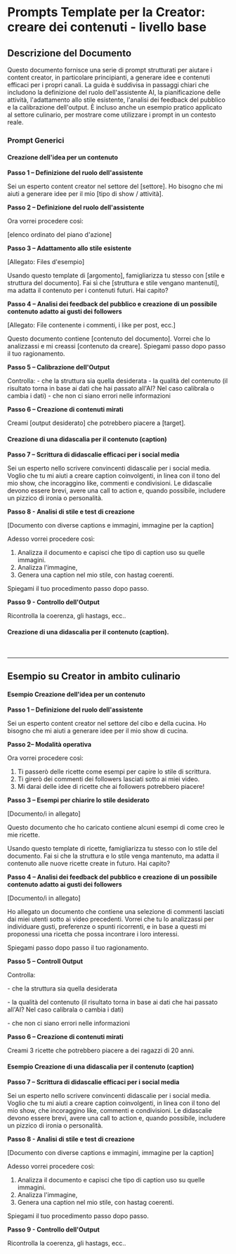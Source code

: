 # Prompts Template per la Creator: creare dei contenuti - livello base

## Descrizione del Documento

Questo documento fornisce una serie di prompt strutturati per aiutare i content creator, in particolare principianti, a generare idee e contenuti efficaci per i propri canali. La guida è suddivisa in passaggi chiari che includono la definizione del ruolo dell'assistente AI, la pianificazione delle attività, l'adattamento allo stile esistente, l'analisi dei feedback del pubblico e la calibrazione dell'output. È incluso anche un esempio pratico applicato al settore culinario, per mostrare come utilizzare i prompt in un contesto reale.

### Prompt Generici

#### Creazione dell'idea per un contenuto

**Passo 1 – Definizione del ruolo dell'assistente**

Sei un esperto content creator nel settore del [settore]. Ho bisogno che mi aiuti a generare idee per il mio [tipo di show / attività].

**Passo 2 – Definizione del ruolo dell'assistente**

Ora vorrei procedere così:

[elenco ordinato del piano d'azione]

**Passo 3 – Adattamento allo stile esistente**

[Allegato: Files d'esempio]

Usando questo template di [argomento], famigliarizza tu stesso con [stile e struttura del documento]. Fai sì che [struttura e stile vengano mantenuti], ma adatta il contenuto per i contenuti futuri. Hai capito?


**Passo 4 – Analisi dei feedback del pubblico e creazione di un possibile contenuto adatto ai gusti dei followers**

[Allegato: File contenente i commenti, i like per post, ecc.]

Questo documento contiene [contenuto del documento]. Vorrei che lo analizzassi e mi creassi [contenuto da creare].
Spiegami passo dopo passo il tuo ragionamento.

**Passo 5 – Calibrazione dell'Output**

Controlla:
    - che la struttura sia quella desiderata
    - la qualità del contenuto (il risultato torna in base ai dati che hai passato all'AI? Nel caso calibrala o cambia i dati)
    - che non ci siano errori nelle informazioni

**Passo 6 – Creazione di contenuti mirati**

Creami [output desiderato] che potrebbero piacere a [target].

#### Creazione di una didascalia per il contenuto (caption)

**Passo 7 – Scrittura di didascalie efficaci per i social media**

Sei un esperto nello scrivere convincenti didascalie per i social media. Voglio che tu mi aiuti a creare caption coinvolgenti, in linea con il tono del mio show, che incoraggino like, commenti e condivisioni.
Le didascalie devono essere brevi, avere una call to action e, quando possibile, includere un pizzico di ironia o personalità.

**Passo 8 - Analisi di stile e test di creazione**

[Documento con diverse captions e immagini, immagine per la caption]

Adesso vorrei procedere così:

1. Analizza il documento e capisci che tipo di caption uso su quelle immagini.
2. Analizza l'immagine,
3. Genera una caption nel mio stile, con hastag coerenti.

Spiegami il tuo procedimento passo dopo passo.

**Passo 9 - Controllo dell'Output**

Ricontrolla la coerenza, gli hastags, ecc..

#### Creazione di una didascalia per il contenuto (caption). 

<br>

----
## Esempio su Creator in ambito culinario

#### Esempio Creazione dell'idea per un contenuto

**Passo 1 – Definizione del ruolo dell'assistente**

Sei un esperto content creator nel settore del cibo e della cucina. Ho bisogno che mi aiuti a generare idee per il mio show di cucina.

**Passo 2– Modalità operativa**

Ora vorrei procedere così:

1. Ti passerò delle ricette come esempi per capire lo stile di scrittura.
2. Ti girerò dei commenti dei followers lasciati sotto ai miei video.
3. Mi darai delle idee di ricette che ai followers potrebbero piacere!

**Passo 3 – Esempi per chiarire lo stile desiderato**

[Documento/i in allegato]

Questo documento che ho caricato contiene alcuni esempi di come creo le mie ricette.

Usando questo template di ricette, famigliarizza tu stesso con lo stile del documento. Fai si che la struttura e lo stile venga mantenuto, ma adatta il contenuto alle nuove ricette create in futuro. Hai capito?

**Passo 4 – Analisi dei feedback del pubblico e creazione di un possibile contenuto adatto ai gusti dei followers**

[Documento/i in allegato]

Ho allegato un documento che contiene una selezione di commenti lasciati dai miei utenti sotto ai video precedenti. Vorrei che tu lo analizzassi per individuare gusti, preferenze o spunti ricorrenti, e in base a questi mi proponessi una ricetta che possa incontrare i loro interessi.

Spiegami passo dopo passo il tuo ragionamento.

**Passo 5 – Controll Output**

Controlla:

&#x20;\- che la struttura sia quella desiderata

&#x20;\- la qualità del contenuto (il risultato torna in base ai dati che hai passato all'AI? Nel caso calibrala o cambia i dati)

&#x20;\- che non ci siano errori nelle informazioni


**Passo 6 – Creazione di contenuti mirati**

Creami 3 ricette che potrebbero piacere a dei ragazzi di 20 anni.


#### Esempio Creazione di una didascalia per il contenuto (caption)


**Passo 7 – Scrittura di didascalie efficaci per i social media**

Sei un esperto nello scrivere convincenti didascalie per i social media. Voglio che tu mi aiuti a creare caption coinvolgenti, in linea con il tono del mio show, che incoraggino like, commenti e condivisioni.
Le didascalie devono essere brevi, avere una call to action e, quando possibile, includere un pizzico di ironia o personalità.

**Passo 8 - Analisi di stile e test di creazione**

[Documento con diverse captions e immagini, immagine per la caption]

Adesso vorrei procedere così:

1. Analizza il documento e capisci che tipo di caption uso su quelle immagini.
2. Analizza l'immagine,
3. Genera una caption nel mio stile, con hastag coerenti.

Spiegami il tuo procedimento passo dopo passo.

**Passo 9 - Controllo dell'Output**

Ricontrolla la coerenza, gli hastags, ecc..